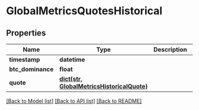 # GlobalMetricsQuotesHistorical

## Properties
Name | Type | Description | Notes
------------ | ------------- | ------------- | -------------
**timestamp** | **datetime** |  | [optional] 
**btc_dominance** | **float** |  | [optional] 
**quote** | [**dict(str, GlobalMetricsHistoricalQuote)**](GlobalMetricsHistoricalQuote.md) |  | [optional] 

[[Back to Model list]](../README.md#documentation-for-models) [[Back to API list]](../README.md#documentation-for-api-endpoints) [[Back to README]](../README.md)



